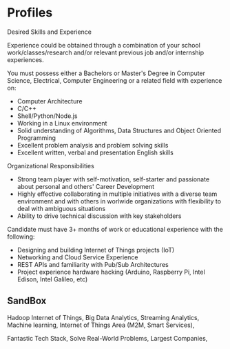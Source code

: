 # Profiles

Desired Skills and Experience

Experience could be obtained through a combination of your school work/classes/research and/or relevant previous job and/or internship experiences.

You must possess either a Bachelors or Master's Degree in Computer Science, Electrical, Computer Engineering or a related field with experience on:

- Computer Architecture
- C/C++
- Shell/Python/Node.js
- Working in a Linux environment
- Solid understanding of Algorithms, Data Structures and Object Oriented Programming
- Excellent problem analysis and problem solving skills
- Excellent written, verbal and presentation English skills

Organizational Responsibilities

- Strong team player with self-motivation, self-starter and passionate about personal and others' Career Development
- Highly effective collaborating in multiple initiatives with a diverse team environment and with others in worlwide organizations with flexibility to deal with ambiguous situations
- Ability to drive technical discussion with key stakeholders

Candidate must have 3+ months of work or educational experience with the following:

- Designing and building Internet of Things projects (IoT)
- Networking and Cloud Service Experience
- REST APIs and familiarity with Pub/Sub Architectures
- Project experience hardware hacking (Arduino, Raspberry Pi, Intel Edison, Intel Galileo, etc)

## SandBox

Hadoop
Internet of Things, Big Data Analytics, Streaming Analytics, Machine learning, Internet of Things Area (M2M, Smart Services), 

Fantastic Tech Stack, Solve Real-World Problems, Largest Companies, 